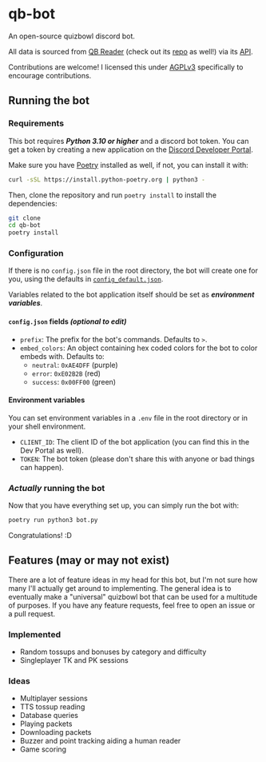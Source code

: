 # qb-bot

An open-source quizbowl discord bot.

All data is sourced from [QB Reader](https://www.qbreader.org/) (check out its [repo](https://www.github.com/qbreader/website) as well!) via its [API](https://www.qbreader.org/api-info).

Contributions are welcome! I licensed this under [AGPLv3](./LICENSE) specifically to encourage contributions.

## Running the bot

### Requirements

This bot requires ***Python 3.10 or higher*** and a discord bot token. You can get a token by creating a new application on the [Discord Developer Portal](https://discord.com/developers/applications).

Make sure you have [Poetry](https://python-poetry.org/) installed as well, if not, you can install it with:

```sh
curl -sSL https://install.python-poetry.org | python3 -
```

Then, clone the repository and run `poetry install` to install the dependencies:

```sh
git clone
cd qb-bot
poetry install
```

### Configuration

If there is no `config.json` file in the root directory, the bot will create one for you, using the defaults in [`config_default.json`](./config_default.json).

Variables related to the bot application itself should be set as ***environment variables***.

#### `config.json` fields *(optional to edit)*

- `prefix`: The prefix for the bot's commands. Defaults to `>`.
- `embed_colors`: An object containing hex coded colors for the bot to color embeds with. Defaults to:
  - `neutral`: `0xAE4DFF` (purple)
  - `error`: `0xE02B2B` (red)
  - `success`: `0x00FF00` (green)

#### Environment variables

You can set environment variables in a `.env` file in the root directory or in your shell environment.

- `CLIENT_ID`: The client ID of the bot application (you can find this in the Dev Portal as well).
- `TOKEN`: The bot token (please don't share this with anyone or bad things can happen).

### *Actually* running the bot

Now that you have everything set up, you can simply run the bot with:

```sh
poetry run python3 bot.py
```

Congratulations! :D

## Features (may or may not exist)

There are a lot of feature ideas in my head for this bot, but I'm not sure how many I'll actually get around to implementing.
The general idea is to eventually make a "universal" quizbowl bot that can be used for a multitude of purposes.
If you have any feature requests, feel free to open an issue or a pull request.

### Implemented

- Random tossups and bonuses by category and difficulty
- Singleplayer TK and PK sessions

### Ideas

- Multiplayer sessions
- TTS tossup reading
- Database queries
- Playing packets
- Downloading packets
- Buzzer and point tracking aiding a human reader
- Game scoring
